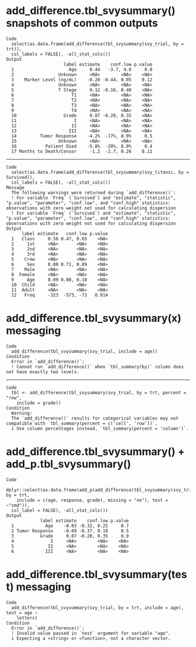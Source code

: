 # add_difference.tbl_svysummary() snapshots of common outputs

    Code
      select(as.data.frame(add_difference(tbl_svysummary(svy_trial, by = trt)),
      col_labels = FALSE), -all_stat_cols())
    Output
                          label estimate    conf.low p.value
      1                     Age     0.44   -3.7, 4.6     0.8
      2                 Unknown     <NA>        <NA>    <NA>
      3    Marker Level (ng/mL)    -0.20 -0.44, 0.05    0.12
      4                 Unknown     <NA>        <NA>    <NA>
      5                 T Stage     0.12 -0.16, 0.40    <NA>
      6                      T1     <NA>        <NA>    <NA>
      7                      T2     <NA>        <NA>    <NA>
      8                      T3     <NA>        <NA>    <NA>
      9                      T4     <NA>        <NA>    <NA>
      10                  Grade     0.07 -0.20, 0.35    <NA>
      11                      I     <NA>        <NA>    <NA>
      12                     II     <NA>        <NA>    <NA>
      13                    III     <NA>        <NA>    <NA>
      14         Tumor Response    -4.2%  -17%, 8.9%     0.5
      15                Unknown     <NA>        <NA>    <NA>
      16           Patient Died    -5.8%  -20%, 8.0%     0.4
      17 Months to Death/Censor     -1.2  -2.7, 0.26    0.11

---

    Code
      select(as.data.frame(add_difference(tbl_svysummary(svy_titanic, by = Survived)),
      col_labels = FALSE), -all_stat_cols())
    Message
      The following warnings were returned during `add_difference()`:
      ! For variable `Freq` (`Survived`) and "estimate", "statistic", "p.value", "parameter", "conf.low", and "conf.high" statistics: observations with zero weight not used for calculating dispersion
      ! For variable `Freq` (`Survived`) and "estimate", "statistic", "p.value", "parameter", "conf.low", and "conf.high" statistics: observations with zero weight not used for calculating dispersion
    Output
          label estimate   conf.low p.value
      1   Class     0.56 0.47, 0.65    <NA>
      2     1st     <NA>       <NA>    <NA>
      3     2nd     <NA>       <NA>    <NA>
      4     3rd     <NA>       <NA>    <NA>
      5    Crew     <NA>       <NA>    <NA>
      6     Sex     0.80 0.71, 0.89    <NA>
      7    Male     <NA>       <NA>    <NA>
      8  Female     <NA>       <NA>    <NA>
      9     Age     0.09 0.00, 0.18    <NA>
      10  Child     <NA>       <NA>    <NA>
      11  Adult     <NA>       <NA>    <NA>
      12   Freq     -323  -573, -73   0.014

# add_difference.tbl_svysummary(x) messaging

    Code
      add_difference(tbl_svysummary(svy_trial, include = age))
    Condition
      Error in `add_difference()`:
      ! Cannot run `add_difference()` when `tbl_summary(by)` column does not have exactly two levels.

---

    Code
      tbl <- add_difference(tbl_svysummary(svy_trial, by = trt, percent = "row",
        include = grade))
    Condition
      Warning:
      The `add_difference()` results for categorical variables may not compatible with `tbl_summary(percent = c('cell', 'row'))`.
      i Use column percentages instead, `tbl_summary(percent = 'column')`.

# add_difference.tbl_svysummary() + add_p.tbl_svysummary()

    Code
      dplyr::select(as.data.frame(add_p(add_difference(tbl_svysummary(svy_trial, by = trt,
        include = c(age, response, grade), missing = "no"), test = ~"smd")),
      col_label = FALSE), -all_stat_cols())
    Output
                 label estimate    conf.low p.value
      1            Age    -0.03 -0.32, 0.25     0.7
      2 Tumor Response    -0.09 -0.37, 0.19     0.5
      3          Grade     0.07 -0.20, 0.35     0.9
      4              I     <NA>        <NA>    <NA>
      5             II     <NA>        <NA>    <NA>
      6            III     <NA>        <NA>    <NA>

# add_difference.tbl_svysummary(test) messaging

    Code
      add_difference(tbl_svysummary(svy_trial, by = trt, include = age), test = age ~
        letters)
    Condition
      Error in `add_difference()`:
      ! Invalid value passed in `test` argument for variable "age".
      i Expecting a <string> or <function>, not a character vector.

